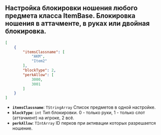 
## Настройка блокировки ношения любого предмета класса ItemBase. Блокировка ношения в аттачменте, в руках или двойная блокировка.
```json
[
    {
        "itemsClassname": [
            "AKM",
            "Item2"
        ],
        "blockType": 2,
        "perkAllow": [
            3000,
            3001
        ]
    }
]
```

- **`itemsClassname`**: `TStringArray` Список предметов в одной настройке.
- **`blockType`**: `int` Тип блокировки. 0 - только руки, 1 - только слот (аттачмент) на игроке, 2 всё.
- **`perkAllow`**: `TIntArray` ID перков при активации которых разрешается ношение.
